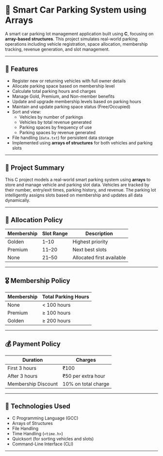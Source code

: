 # 🚗 Smart Car Parking System using Arrays

A smart car parking lot management application built using **C**, focusing on **array-based structures**. This project simulates real-world parking operations including vehicle registration, space allocation, membership tracking, revenue generation, and slot management.

---

## 🔧 Features

- Register new or returning vehicles with full owner details
- Allocate parking space based on membership level
- Calculate total parking hours and charges
- Manage Gold, Premium, and Non-member benefits
- Update and upgrade membership levels based on parking hours
- Maintain and update parking space status (Free/Occupied)
- Sort and view:
  - Vehicles by number of parkings
  - Vehicles by total revenue generated
  - Parking spaces by frequency of use
  - Parking spaces by revenue generated
- File handling (`data.txt`) for persistent data storage
- Implemented using **arrays of structures** for both vehicles and parking slots

---

## 🧠 Project Summary

This C project models a real-world smart parking system using **arrays** to store and manage vehicle and parking slot data. Vehicles are tracked by their number, entry/exit times, parking history, and revenue. The parking lot intelligently assigns slots based on membership and updates all data dynamically.

---

## 📌 Allocation Policy

| Membership | Slot Range | Description             |
|------------|------------|-------------------------|
| Golden     | 1–10       | Highest priority        |
| Premium    | 11–20      | Next best slots         |
| None       | 21–50      | Allocated first available |

---

## 🎖 Membership Policy

| Membership | Total Parking Hours |
|------------|---------------------|
| None       | < 100 hours         |
| Premium    | ≥ 100 hours         |
| Golden     | ≥ 200 hours         |

---

## 💰 Payment Policy

| Duration           | Charges             |
|--------------------|---------------------|
| First 3 hours      | ₹100                |
| After 3 hours      | ₹50 per extra hour  |
| Membership Discount| 10% on total charge |

---

## 🧪 Technologies Used

- C Programming Language (GCC)
- Arrays of Structures
- File Handling
- Time Handling (`<time.h>`)
- Quicksort (for sorting vehicles and slots)
- Command-Line Interface (CLI)

---



